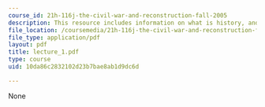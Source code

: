 ```yaml
---
course_id: 21h-116j-the-civil-war-and-reconstruction-fall-2005
description: This resource includes information on what is history, and civil war.
file_location: /coursemedia/21h-116j-the-civil-war-and-reconstruction-fall-2005/10da86c2832102d23b7bae8ab1d9dc6d_lecture_1.pdf
file_type: application/pdf
layout: pdf
title: lecture_1.pdf
type: course
uid: 10da86c2832102d23b7bae8ab1d9dc6d

---
```

None